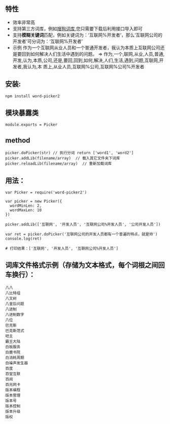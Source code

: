 ## 特性
* 效率非常高
* 支持第三方词库，例如[搜狗词库](http://pinyin.sogou.com/dict/download_txt.php?id=11640),您只需要下载后利用接口导入即可
* 支持**模糊关键词**匹配，例如关键词为：‘互联网%开发者’，那么‘互联网公司的开发者’可分词为：‘互联网%开发者’
* 示例
    作为一个互联网从业人员和一个普通开发者，我认为本质上互联网公司还是要回到如何解决人们生活中遇到的问题。
    =>
    作为,一个,联网,从业,人员,普通,开发,认为,本质,公司,还是,要回,回到,如何,解决,人们,生活,遇到,问题,互联网,开发者,我认为,本
    质上,从业人员,互联网%公司,互联网%公司%开发者

## 安装:
	npm install word-picker2

## 模块暴露类
    module.exports = Picker

## method
    picker.doPicker(str) // 执行分词 return ['word1', 'word2']
    picker.addLib(filename/array)  // 载入其它文件夹下词库
    picker.reloadLib(filename/array)  // 重新加载词库


## 用法：
    var Picker = require('word-picker2')

    var picker = new Picker({
      wordMinLen: 2,
      wordMaxLen: 10
    })

    picker.addLib(['互联网', '开发人员', '互联网公司%开发人员', '公司开发人员'])

    var ret = picker.doPicker('互联网公司的开发人员都有一个普遍的特点，就是帅')
    console.log(ret)

    # 打印结果：['互联网', '开发人员', '互联网公司%开发人员']


## 词库文件格式示例（存储为文本格式，每个词根之间回车换行）：
    八八
    八比特组
    八叉树
    八皇后问题
    八进制
    八进制数字
    八位
    巴克斯
    巴克斯范式
    吧主
    霸王大陆
    白板服务
    白鹿书院
    白消耗周期
    白噪声发生器
    百度
    百堂互联
    百阅
    百兆网卡
    版本编程
    版本管理
    版本号
    版本控制
    版本升级
    版权

